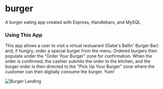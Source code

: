 # burger
A burger eating app created with Express, Handlebars, and MySQL

### Using This App
This app allows a user to visit a virtual restuarant (Gabe's Ballin' Burger Bar) and, if hungry, order a special burger from the menu. Ordered burgers then populate under the "Order Your Burger" zone for confirmation. When the order is confirmed, the cashier submits the order to the kitchen, and the burger order is then directed to the "Pick Up Your Burger" zone where the customer can then digitally consume the burger. Yum!

![Burger Landing](https://i.imgur.com/dHPq4uI.png)
